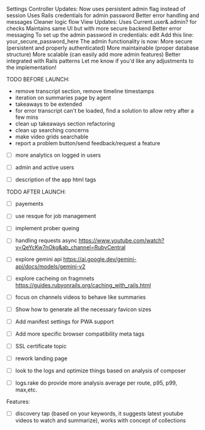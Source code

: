 Settings Controller Updates:
Now uses persistent admin flag instead of session
Uses Rails credentials for admin password
Better error handling and messages
Cleaner logic flow
View Updates:
Uses Current.user&.admin? for checks
Maintains same UI but with more secure backend
Better error messaging
To set up the admin password in credentials:
edit
Add this line:
your_secure_password_here
The admin functionality is now:
More secure (persistent and properly authenticated)
More maintainable (proper database structure)
More scalable (can easily add more admin features)
Better integrated with Rails patterns
Let me know if you'd like any adjustments to the implementation!

TODO BEFORE LAUNCH:
- remove transcript section, remove timeline timestamps
- iteration on summaries page by agent
- takeaways to be extended
- for error transcript can't be loaded, find a solution to allow retry after a few mins
- clean up takeaways section refactoring
- clean up searching concerns
- make video grids searchable
- report a problem button/send feedback/request a feature
- [ ] more analytics on logged in users
- [ ] admin and active users
- [ ] description of the app html tags


TODO AFTER LAUNCH:
- [ ] payements
- [ ] use resque for job management
- [ ] implement prober queing
- [ ] handling requests async https://www.youtube.com/watch?v=QeYcKw7nOkg&ab_channel=RubyCentral
- [ ] explore gemini api https://ai.google.dev/gemini-api/docs/models/gemini-v2
- [ ] explore cacheing on fragmnets https://guides.rubyonrails.org/caching_with_rails.html
- [ ] focus on channels videos to behave like summaries
- [ ] Show how to generate all the necessary favicon sizes
- [ ] Add manifest settings for PWA support
- [ ] Add more specific browser compatibility meta tags
- [ ] SSL certificate topic
- [ ] rework landing page
- [ ] look to the logs and optimize things based on analysis of composer
- [ ] logs.rake do provide more analysis average per route, p95, p99, max,etc.


Features:
- [ ] discovery tap (based on your keywords, it suggests latest youtube videos to watch and summarize), works with concept of collections
